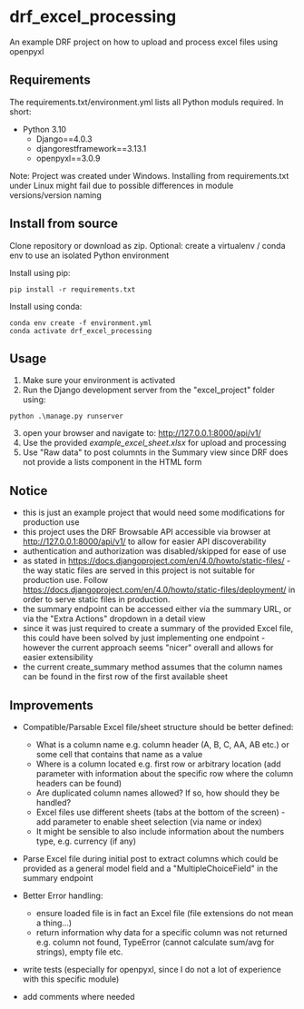 # drf_excel_processing

An example DRF project on how to upload and process excel files using openpyxl

## Requirements

The requirements.txt/environment.yml lists all Python moduls required. In short:

- Python 3.10
  - Django==4.0.3
  - djangorestframework==3.13.1
  - openpyxl==3.0.9

Note: Project was created under Windows. Installing from requirements.txt under Linux might fail due to possible differences in module versions/version naming

## Install from source

Clone repository or download as zip.
Optional: create a virtualenv / conda env to use an isolated Python environment

Install using pip:

```
pip install -r requirements.txt
```

Install using conda:

```
conda env create -f environment.yml
conda activate drf_excel_processing
```

## Usage

1. Make sure your environment is activated
2. Run the Django development server from the "excel_project" folder using:

```
python .\manage.py runserver
```

3. open your browser and navigate to: http://127.0.0.1:8000/api/v1/
4. Use the provided *example_excel_sheet.xlsx* for upload and processing
5. Use "Raw data" to post columnts in the Summary view since DRF does not provide a lists component in the HTML form 

## Notice

- this is just an example project that would need some modifications for production use
- this project uses the DRF Browsable API accessible via browser at http://127.0.0.1:8000/api/v1/ to allow for easier API discoverability
- authentication and authorization was disabled/skipped for ease of use
- as stated in https://docs.djangoproject.com/en/4.0/howto/static-files/ - the way static files are served in this project is not suitable for production use. Follow https://docs.djangoproject.com/en/4.0/howto/static-files/deployment/ in order to serve static files in production.
- the summary endpoint can be accessed either via the summary URL, or via the "Extra Actions" dropdown in a detail view
- since it was just required to create a summary of the provided Excel file, this could have been solved by just implementing one endpoint - however the current approach seems "nicer" overall and allows for easier extensibility
- the current create_summary method assumes that the column names can be found in the first row of the first available sheet

## Improvements

- Compatible/Parsable Excel file/sheet structure should be better defined:

  - What is a column name e.g. column header (A, B, C, AA, AB etc.) or some cell that contains that name as a value
  - Where is a column located e.g. first row or arbitrary location (add parameter with information about the specific row where the column headers can be found)
  - Are duplicated column names allowed? If so, how should they be handled?
  - Excel files use different sheets (tabs at the bottom of the screen) - add parameter to enable sheet selection (via name or index)
  - It might be sensible to also include information about the numbers type, e.g. currency (if any)

- Parse Excel file during initial post to extract columns which could be provided as a general model field and a "MultipleChoiceField" in the summary endpoint

- Better Error handling:

  - ensure loaded file is in fact an Excel file (file extensions do not mean a thing...)
  - return information why data for a specific column was not returned e.g. column not found, TypeError (cannot calculate sum/avg for strings), empty file etc.

- write tests (especially for openpyxl, since I do not a lot of experience with this specific module)
- add comments where needed
